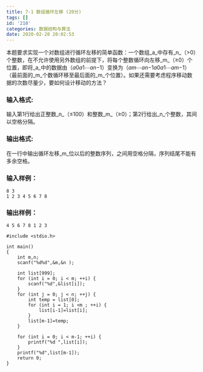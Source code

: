 ```yaml
---
title: 7-1 数组循环左移 (20分)
tags: []
id: '210'
categories: 数据结构与算法
date: 2020-02-28 20:02:53
---
```


本题要求实现一个对数组进行循环左移的简单函数：一个数组_a_中存有_n_（>0）个整数，在不允许使用另外数组的前提下，将每个整数循环向左移_m_（≥0）个位置，即将_a_中的数据由（_a_​0​​_a_​1​​⋯_a_​_n_−1​​）变换为（_a_​_m_​​⋯_a_​_n_−1​​_a_​0​​_a_​1​​⋯_a_​_m_−1​​）（最前面的_m_个数循环移至最后面的_m_个位置）。如果还需要考虑程序移动数据的次数尽量少，要如何设计移动的方法？

### 输入格式:

输入第1行给出正整数_n_（≤100）和整数_m_（≥0）；第2行给出_n_个整数，其间以空格分隔。

### 输出格式:

在一行中输出循环左移_m_位以后的整数序列，之间用空格分隔，序列结尾不能有多余空格。

### 输入样例：

```
8 3
1 2 3 4 5 6 7 8
```

### 输出样例：

```
4 5 6 7 8 1 2 3
```

```
#include <stdio.h>

int main()
{
    int m,n;
    scanf("%d%d",&m,&n );
    
    int list[999];
    for (int i = 0; i < m; ++i) {
        scanf("%d",&list[i]);
    }
    for (int j = 0; j < n; ++j) {
        int temp = list[0];
        for (int i = 1; i <m ; ++i) {
            list[i-1]=list[i];
        }
        list[m-1]=temp;
    }

    for (int i = 0; i < m-1; ++i) {
        printf("%d ",list[i]);
    }
    printf("%d",list[m-1]);
    return 0;
}
```

